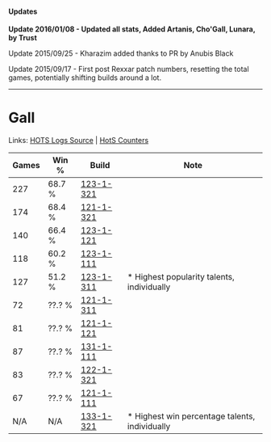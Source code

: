 #### Updates
**Update 2016/01/08 - Updated all stats, Added Artanis, Cho'Gall, Lunara, by Trust**

Update 2015/09/25 - Kharazim added thanks to PR by Anubis Black

Update 2015/09/17 - First post Rexxar patch numbers, resetting the total games, potentially shifting builds around a lot.

***

# Gall

Links: [HOTS Logs Source](https://www.hotslogs.com/Sitewide/HeroDetails?Hero=Gall) | [HotS Counters](http://hotscounters.com/#/hero/Gall)

Games  | Win %  | Build     | Note
-----  | -----  | -----     | ----
227    | 68.7 % | [123-1-321](http://www.heroesfire.com/hots/talent-calculator/gall#gs1P) | 
174    | 68.4 % | [121-1-321](http://www.heroesfire.com/hots/talent-calculator/gall#gn8v) | 
140    | 66.4 % | [123-1-121](http://www.heroesfire.com/hots/talent-calculator/gall#gr-H) | 
118    | 60.2 % | [123-1-111](http://www.heroesfire.com/hots/talent-calculator/gall#gr-7) | 
127    | 51.2 % | [123-1-311](http://www.heroesfire.com/hots/talent-calculator/gall#gs1F) | * Highest popularity talents, individually
72     | ??.? % | [121-1-311](http://www.heroesfire.com/hots/talent-calculator/gall#gn8l) | 
81     | ??.? % | [121-1-121](http://www.heroesfire.com/hots/talent-calculator/gall#gn5n) | 
87     | ??.? % | [131-1-111](http://www.heroesfire.com/hots/talent-calculator/gall#h9W7) | 
83     | ??.? % | [122-1-321](http://www.heroesfire.com/hots/talent-calculator/gall#gpb9) | 
67     | ??.? % | [121-1-111](http://www.heroesfire.com/hots/talent-calculator/gall#gn5d) | 
N/A    | N/A    | [133-1-321](http://www.heroesfire.com/hots/talent-calculator/gall#hERv) | * Highest win percentage talents, individually
